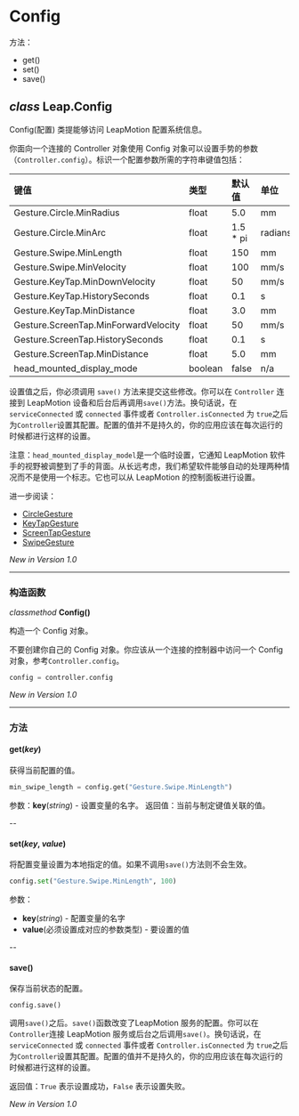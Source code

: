 # Config

方法：

* get()
* set()
* save()

## ***class*** **Leap.Config**
Config(配置) 类提能够访问 LeapMotion 配置系统信息。

你面向一个连接的 Controller 对象使用 Config 对象可以设置手势的参数（`Controller.config`）。标识一个配置参数所需的字符串键值包括：

<!--class Leap.Config
The Config class provides access to Leap Motion system configuration information.

You can get and set gesture configuration parameters using the Config object obtained from a connected Controller object (Controller.config). The key strings required to identify a configuration parameter include:-->

|键值|类型|默认值|单位|
|:--|:--|:--|:--|
|Gesture.Circle.MinRadius|float|5.0|mm|
|Gesture.Circle.MinArc|float|1.5 * pi|radians|
|Gesture.Swipe.MinLength|float|150|mm|
|Gesture.Swipe.MinVelocity|float|100|mm/s|
|Gesture.KeyTap.MinDownVelocity|float|50|mm/s|
|Gesture.KeyTap.HistorySeconds|float|0.1|s|
|Gesture.KeyTap.MinDistance|float|3.0|mm|
|Gesture.ScreenTap.MinForwardVelocity|float|50|mm/s|
|Gesture.ScreenTap.HistorySeconds|float|0.1|s|
|Gesture.ScreenTap.MinDistance|float|5.0|mm|
|head\_mounted\_display\_mode|boolean|false|n/a|

设置值之后，你必须调用 `save()` 方法来提交这些修改。你可以在 `Controller` 连接到 LeapMotion 设备和后台后再调用`save()`方法。换句话说，在`serviceConnected` 或 `connected` 事件或者 `Controller.isConnected` 为 `true`之后为`Controller`设置其配置。配置的值并不是持久的，你的应用应该在每次运行的时候都进行这样的设置。

注意：`head_mounted_display_model`是一个临时设置，它通知 LeapMotion 软件手的视野被调整到了手的背面。从长远考虑，我们希望软件能够自动的处理两种情况而不是使用一个标志。它也可以从 LeapMotion 的控制面板进行设置。

<!--After setting a configuration value, you must call the save() method to commit the changes. You can call save() after the Controller has connected to the Leap Motion service/daemon. In other words, after the Controller has dispatched the serviceConnected or connected events or Controller.isConnected is true. The configuration value changes are not persistent; your application needs to set the values everytime it runs.

Note: “head_mounted_display_mode” is a temporary setting that tells the Leap Motion software to expect hands viewed from the top rather than the bottom. In the long run, we expect that the software will handle both automatically without the need for a flag. This setting can also be set from the Leap Motion control panel.-->

进一步阅读：

* [CircleGesture](Leap.CircleGesture.md)
* [KeyTapGesture](Leap.KeyTapGesture.md)
* [ScreenTapGesture](Leap.ScreenTapGesture.md)
* [SwipeGesture](Leap.SwipeGesture.md)

*New in Version 1.0*

----

### 构造函数
*classmethod* **Config()**

构造一个 Config 对象。

不要创建你自己的 Config 对象。你应该从一个连接的控制器中访问一个 Config 对象，参考`Controller.config`。

<!--Constructs a Config object.

Do not create your own Config objects; rather, access the Config object of a connected controller with: Controller.config.-->

```python
config = controller.config
```

*New in Version 1.0*

----

### 方法

#### get(*key*)

获得当前配置的值。

<!--Gets the current value of a configuration variable.-->

```python
min_swipe_length = config.get("Gesture.Swipe.MinLength")
```

参数：**key**(*string*) - 设置变量的名字。
返回值：当前与制定键值关联的值。

<!--Parameters:	key (string) – The name of the configuration variable.
Returns:	the value currently associated with the specified key.-->

--

#### set(*key*, *value*)
将配置变量设置为本地指定的值。如果不调用`save()`方法则不会生效。

<!--Sets a configuration variable to the specified value locally. The change in value is not effective until the save() method is called.-->

```python
config.set("Gesture.Swipe.MinLength", 100)
```

参数：

* **key**(*string*) - 配置变量的名字
* **value**(必须设置成对应的参数类型) - 要设置的值

<!--Parameters:	
key (string) – The name of the configuration variable.
value (must be convertible to the type specified by the type parameter) – The value to set.
-->

--

#### save()
保存当前状态的配置。

<!--Saves the current state of the config.-->

```
config.save()
```

调用`save()`之后。`save()`函数改变了LeapMotion 服务的配置。你可以在`Controller`连接 LeapMotion 服务或后台之后调用`save()`。换句话说，在`serviceConnected` 或 `connected` 事件或者 `Controller.isConnected` 为 `true`之后为`Controller`设置其配置。配置的值并不是持久的，你的应用应该在每次运行的时候都进行这样的设置。

返回值：`True` 表示设置成功，`False` 表示设置失败。

<!--Call save() after making a set of configuration changes. The save() function transfers the configuration changes to the Leap Motion service. You can call save() after the Controller has connected to the Leap Motion service/daemon. In other words, after the Controller has dispatched the serviceConnected or connected events or Controller.isConnected is true.The configuration value changes are not persistent; your application must set the values everytime it runs.

Returns:	True on success; False on failure.-->

*New in Version 1.0*